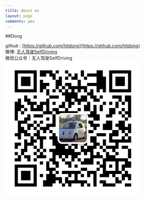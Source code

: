 ```yaml
---
title: About me
layout: page
comments: yes
---
```

  
##Dong    

github : [https://github.com/hitdong](https://github.com/hitdong)    
微博: [无人驾驶SelfDriving](http://weibo.com/u/6096411405?refer_flag=1005055010_&is_all=1)  
微信公众号：无人驾驶SelfDriving     
![](/media/pic2017/qrcode_for_self-driving.jpg)
